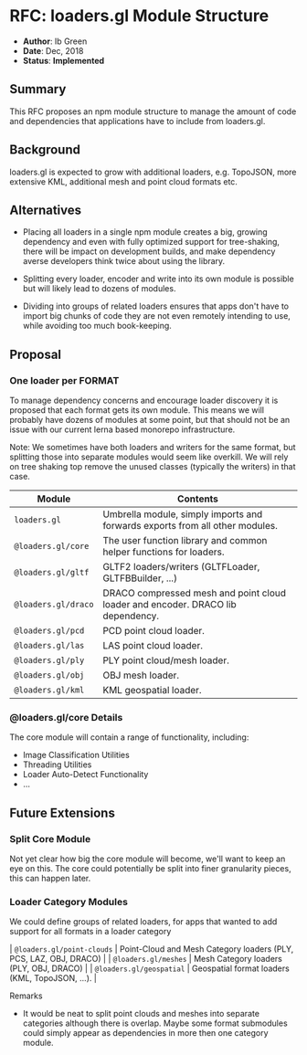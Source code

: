 # RFC: loaders.gl Module Structure

- **Author**: Ib Green
- **Date**: Dec, 2018
- **Status**: **Implemented**

## Summary

This RFC proposes an npm module structure to manage the amount of code and dependencies that applications have to include from loaders.gl.

## Background

loaders.gl is expected to grow with additional loaders, e.g. TopoJSON, more extensive KML, additional mesh and point cloud formats etc.

## Alternatives

- Placing all loaders in a single npm module creates a big, growing dependency and even with fully optimized support for tree-shaking, there will be impact on development builds, and make dependency averse developers think twice about using the library.

- Splitting every loader, encoder and write into its own module is possible but will likely lead to dozens of modules.

- Dividing into groups of related loaders ensures that apps don't have to import big chunks of code they are not even remotely intending to use, while avoiding too much book-keeping.

## Proposal

### One loader per FORMAT

To manage dependency concerns and encourage loader discovery it is proposed that each format gets its own module.
This means we will probably have dozens of modules at some point, but that should not be an issue with our current lerna based monorepo infrastructure.

Note: We sometimes have both loaders and writers for the same format, but splitting those into separate modules would seem like overkill. We will rely on tree shaking top remove the unused classes (typically the writers) in that case.

| Module              | Contents                                                                        |
| ------------------- | ------------------------------------------------------------------------------- |
| `loaders.gl`        | Umbrella module, simply imports and forwards exports from all other modules.    |
| `@loaders.gl/core`  | The user function library and common helper functions for loaders.              |
| `@loaders.gl/gltf`  | GLTF2 loaders/writers (GLTFLoader, GLTFBBuilder, ...)                           |
| `@loaders.gl/draco` | DRACO compressed mesh and point cloud loader and encoder. DRACO lib dependency. |
| `@loaders.gl/pcd`   | PCD point cloud loader.                                                         |
| `@loaders.gl/las`   | LAS point cloud loader.                                                         |
| `@loaders.gl/ply`   | PLY point cloud/mesh loader.                                                    |
| `@loaders.gl/obj`   | OBJ mesh loader.                                                                |
| `@loaders.gl/kml`   | KML geospatial loader.                                                          |

### @loaders.gl/core Details

The core module will contain a range of functionality, including:

- Image Classification Utilities
- Threading Utilities
- Loader Auto-Detect Functionality
- ...

## Future Extensions

### Split Core Module

Not yet clear how big the core module will become, we'll want to keep an eye on this. The core could potentially be split into finer granularity pieces, this can happen later.

### Loader Category Modules

We could define groups of related loaders, for apps that wanted to add support for all formats in a loader category

| `@loaders.gl/point-clouds` | Point-Cloud and Mesh Category loaders (PLY, PCS, LAZ, OBJ, DRACO) |
| `@loaders.gl/meshes` | Mesh Category loaders (PLY, OBJ, DRACO) |
| `@loaders.gl/geospatial` | Geospatial format loaders (KML, TopoJSON, ...). |

Remarks

- It would be neat to split point clouds and meshes into separate categories although there is overlap. Maybe some format submodules could simply appear as dependencies in more then one category module.

